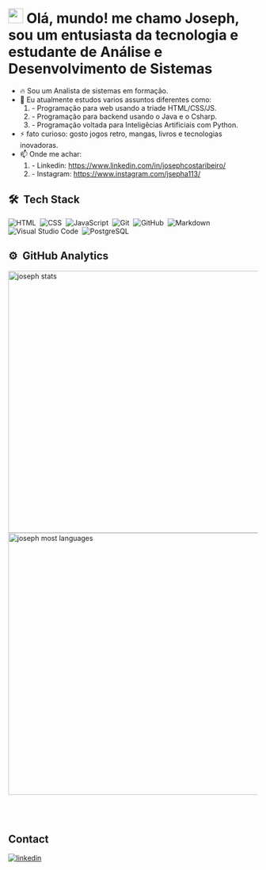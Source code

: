 ### 

<h1 align="left"><img src="https://raw.githubusercontent.com/kaueMarques/kaueMarques/master/hi.gif" height="30px"> Olá, mundo! me chamo Joseph, sou um entusiasta da tecnologia e estudante de Análise e Desenvolvimento de Sistemas</h1>
<p align="left"> 
  

- 🔥 Sou um Analista de sistemas em formação.
- 🌱 Eu atualmente estudos varios assuntos diferentes como:
     <ol>
       <li >- Programação para web usando a triade HTML/CSS/JS. </li>
       <li >- Programação para backend usando o Java e o Csharp. </li>
       <li >- Programação voltada para Inteligêcias Artificiais com Python. </li>
    </ol>
- ⚡ fato curioso: gosto jogos retro, mangas, livros e tecnologias inovadoras.
- 📫 Onde me achar:
      <ol>
       <li >- Linkedin: https://www.linkedin.com/in/josephcostaribeiro/ </li>
       <li >- Instagram: https://www.instagram.com/jsepha113/ </li>
    </ol>

<!--
**josephcyan/josephcyan** is a ✨ _special_ ✨ repository because its `README.md` (this file) appears on your GitHub profile.

Here are some ideas to get you started:

- 👯 I’m looking to collaborate on ...
- 🤔 I’m looking for help with ...
- 💬 Ask me about ...
- 📫 How to reach me: ...
- 😄 Pronouns: ...

-->

## 🛠 &nbsp;Tech Stack
  
![HTML](https://img.shields.io/badge/-HTML-05122A?style=flat&logo=HTML5)&nbsp;
![CSS](https://img.shields.io/badge/-CSS-05122A?style=flat&logo=CSS3&logoColor=1572B6)&nbsp;
![JavaScript](https://img.shields.io/badge/-JavaScript-05122A?style=flat&logo=javascript)&nbsp;
![Git](https://img.shields.io/badge/-Git-05122A?style=flat&logo=git)&nbsp;
![GitHub](https://img.shields.io/badge/-GitHub-05122A?style=flat&logo=github)&nbsp;
![Markdown](https://img.shields.io/badge/-Markdown-05122A?style=flat&logo=markdown)&nbsp;
![Visual Studio Code](https://img.shields.io/badge/-Visual%20Studio%20Code-05122A?style=flat&logo=visual-studio-code&logoColor=007ACC)&nbsp;
![PostgreSQL](https://img.shields.io/badge/-PostgreSQL-05122A?style=flat&logo=postgresql)&nbsp; 

## ⚙️ &nbsp;GitHub Analytics

<p align="left">
<img width="530em" src="https://github-readme-stats.vercel.app/api?username=josephDcostaR&show_icons=true&theme=vision-friendly-dark" alt="joseph stats"/>
<img width="530em" src="https://github-readme-stats.vercel.app/api/top-langs/?username=josephDcostaR&layout=compact&theme=vision-friendly-dark" alt="joseph most languages"/>
</p>

<br><br>

## Contact

<a href="www.linkedin.com/in/josephcostaribeiro" target="_blank">
  <img align="center" src="https://img.shields.io/badge/-Joseph-05122A?style=flat&logo=linkedin" alt="linkedin"/>
</a>
